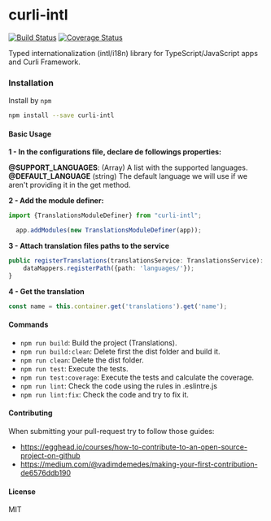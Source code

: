 # curli-intl

[![Build Status](https://travis-ci.org/CarlosCraviotto/curli-intl.svg?branch=master)](https://travis-ci.com/github/CarlosCraviotto/curli-intl)
[![Coverage Status](https://coveralls.io/repos/github/CarlosCraviotto/curli-intl/badge.svg?branch=master&cach=ff)](https://coveralls.io/github/CarlosCraviotto/curli-intl?branch=master)

Typed internationalization (intl/i18n) library for TypeScript/JavaScript apps and Curli Framework.


### Installation

Install by `npm`

```sh
npm install --save curli-intl
```

#### Basic Usage

**1 - In the configurations file, declare  de followings properties:**

**@SUPPORT_LANGUAGES**: (Array<string>) A list with the supported languages.
**@DEFAULT_LANGUAGE** (string) The default language we will use if we aren't providing it in the get method.


**2 - Add the module definer:**

```typescript
import {TranslationsModuleDefiner} from "curli-intl";

  app.addModules(new TranslationsModuleDefiner(app));

```


**3 - Attach translation files paths to the service**

```typescript
public registerTranslations(translationsService: TranslationsService): void {
    dataMappers.registerPath({path: 'languages/'});
}
```

**4 - Get the translation**

```typescript
const name = this.container.get('translations').get('name');
```



#### Commands

 - `npm run build`: Build the project (Translations).
 - `npm run build:clean`: Delete first the dist folder and build it.
 - `npm run clean`: Delete the dist folder.
 - `npm run test`: Execute the tests.
 - `npm run test:coverage`:  Execute the tests and calculate the coverage.
 - `npm run lint`: Check the code using the rules in .eslintre.js
 - `npm run lint:fix`: Check the code and try to fix it.



#### Contributing

When submitting your pull-request try to follow those guides:

- https://egghead.io/courses/how-to-contribute-to-an-open-source-project-on-github
- https://medium.com/@vadimdemedes/making-your-first-contribution-de6576ddb190

  
#### License

MIT